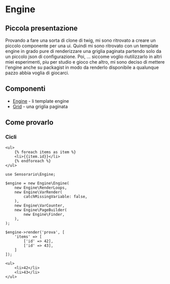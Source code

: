 # Engine

## Piccola presentazione

Provando a fare una sorta di clone di twig, mi sono ritrovato a creare un piccolo componente per una ui. Quindi mi sono ritrovato con un template engine in grado pure di renderizzare una griglia paginata partendo solo da un piccolo json di configurazione. Poi, ... siccome voglio riutilizzarlo in altri miei esperimenti, piu per studio e gioco che altro, mi sono deciso di mettere l'engine anche su packagist in modo da renderlo disponibile a qualunque pazzo abbia voglia di giocarci.

## Componenti

 - [Engine](/src/Engine/) - li template engine
 - [Grid](/src/Engine/Ui/Grid) - una griglia paginata

## Come provarlo

### Cicli

```
<ul>
    {% foreach items as item %}
    <li>{{item.id}}</li>
    {% endforeach %}
</ul>
```

```
use Sensorario\Engine;

$engine = new Engine\Engine(
    new Engine\RenderLoops,
    new Engine\VarRender(
        catchMissingVariable: false,
    ),
    new Engine\VarCounter,
    new Engine\PageBuilder(
        new Engine\Finder,
    ),
);

$engine->render('prova', [
    'items' => [
        ['id' => 42],
        ['id' => 43],
    ]
]);
```

```
<ul>
    <li>42</li>
    <li>43</li>
</ul>
```